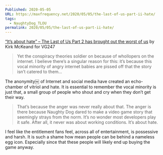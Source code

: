 ```yaml
---
Published: 2020-05-05
URL: https://maxfrequency.net/2020/05/05/the-last-of-us-part-ii-hate/
tags:
  - NaughtyDog_TLOU
permalink: 2020/05/05/the-last-of-us-part-ii-hate/
---
```

[“It’s about hate” – The Last of Us Part 2 has brought out the worst of us](https://www.vg247.com/2020/05/04/the-last-of-us-part-2-hate/) by Kirk McKeand for VG247

> Yet the conspiracy theories soldier on because of whollopers on the internet. I believe there’s a singular reason for this: it’s because this vocal minority of angry internet babies are pissed off that the story isn’t catered to them…

The anonymity￼ of Internet and social media have created an echo-chamber of vitriol and hate. It is essential to remember the vocal minority is just that, a small group of people who shout and cry when they don’t get their way.

> That’s because the anger was never really about that. The anger is there because Naughty Dog dared to make a video game story that seemingly strays from the norm. It’s no wonder most developers play it safe. After all, it never was about working conditions. It’s about hate.

I feel like the entitlement fans feel, across all of entertainment, is possessive and harsh. It is such a shame how mean people can be behind a nameless egg icon. Especially since that these people will likely end up buying the game anyway.